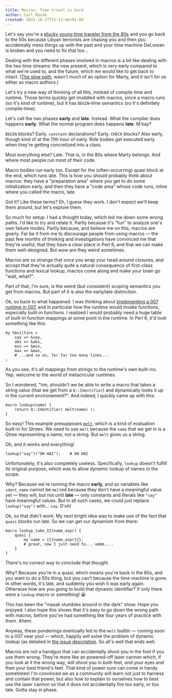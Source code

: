 ```yaml
---
title: Macros: Time travel is hard
author: Carl Mäsak
created: 2015-10-27T15:13:04+01:00
---
```

Let's say you're a [plucky young time traveler from the
80s](http://tvtropes.org/pmwiki/pmwiki.php/Film/BackToTheFuture) and you go
back to the 50s because Libyan terrorists are chasing you and then you
accidentally mess things up with the past and your time machine DeLorean
is broken and you need to fix that too...

Dealing with the different phases involved in macros is a bit like dealing
with the two time streams: the new present, which is very early compared
to what we're used to, and the future, which we would like to get back to
intact. ([The slow
path](http://tvtropes.org/pmwiki/pmwiki.php/Main/TheSlowPath), wasn't much
of an option for Marty, and it isn't for us either as macro authors.)

Let's try a new way of thinking of all this, instead of compile time and
runtime. Those terms quickly get muddled with macros, since a macro *runs*
(so it's kind of runtime), but it has `BEGIN`-time semantics (so it's
definitely compile-time).

Let's call the two phases **early** and **late**. Instead. What the compiler
does happens **early**. What the normal program does happens **late**. M'kay?

`BEGIN` blocks? Early. `constant` declarations? Early. `CHECK` blocks? Also
early, though kind of at the 11th hour of early. Role bodies get executed
early when they're getting concretized into a class.

Most everything else? Late. That is, in the 80s where Marty belongs. And
where most people run most of their code.

Macro bodies run early too. Except for the (often-occurring) quasi block at
the end, which runs late. This is how you should probably think about macros:
they have a "preparation area" where you get to do some initialization early,
and then they have a "code area" whose code runs, inline where you called
the macro, late.

Got it? Like these terms? Eh, I guess they work. I don't expect we'll keep
them around, but let's explore them.

So much for setup. I had a thought today, which led me down some wrong paths.
I'd like to try and relate it. Partly because it's "fun" to analyze one's
own failure modes. Partly because, and believe me on this, macros are gnarly.
Far be it from me to discourage people from using macros &mdash; the past
few months of thinking and investigations have convinced me that they're
useful, that they have a clear place in Perl 6, and that we can make them
well-designed. But *wow* are they weird sometimes.

Macros are so strange that once you wrap your head around closures, and accept
that they're actually quite a natural consequence of first-class functions and
lexical lookup, macros come along and make your brain go "wait, what?".

Part of that, I'm sure, is the weird (but consistent) scoping semantics you
get from macros. But part of it is also the early/late distinction.

Ok, so back to what happened. I was thinking about [implementing a 007 runtime
in 007](https://github.com/masak/007/issues/51), and in particular how the
runtime would invoke functions, especially built-in functions. I realized I
would probably need a huge table of built-in function mappings at some point
in the runtime. In Perl 6, it'd look something like this:

    my %builtins =
        say => &say,
        abs => &abs,
        min => &min,
        max => &max,
        # ...and so on, for far too many lines...
    ;

As you see, it's all mappings from strings to the runtime's own built-ins. Yep,
welcome to the world of metacircular runtimes.

So I wondered, "hm, shouldn't we be able to write a macro that takes a string
value (that we get from a `Q::Identifier`) and dynamically looks it up in the
current environement?". And indeed, I quickly came up with this:

    macro lookup(name) {
        return Q::Identifier( melt(name) );
    }

So easy! This example presupposes
[`melt`](https://github.com/masak/007/issues/61), which is a kind of evaluation
built-in for Qtrees. We need to use `melt` because the `name` that we get in is
a Qtree representing a name, not a string. But `melt` gives us a string.

Oh, and it works and everything!

    lookup("say")("OH HAI");    # OH HAI

Unfortunately, it's also completely useless. Specifically, `lookup` doesn't
fulfill its original purpose, which was to allow *dynamic* lookup of names in
the scope.

Why? Because we're running the macro **early**, and so variables like
`ident_name` cannot be `melt`ed because they don't have a meaningful value yet
&mdash; they will, but not until **late** &mdash; only constants and literals
like `"say"` have meaningful values. But in all such cases, we could just
replace `lookup("say")` with... `say`. D'oh!

Ok, so that didn't work. My next bright idea was to make use of the fact that
`quasi` blocks run late. So we can get our dynamism from there:

    macro lookup_take_II(name_expr) {
        quasi {
            my name = {{{name_expr}}};
            # great, now I just need to... ummm....
        }
    }

There's no correct way to conclude that thought.

Why? Because you're in a quasi, which means you're back in the 80s, and you
want to do a 50s thing, but you can't because the time machine is gone. In
other words, it's late, and suddenly you wish it was early again. Otherwise how
are you going to build that dynamic identifier? If only there were a `lookup`
macro or something! 😀

This has been the "masak stumbles around in the dark" show. Hope you enjoyed.
I also hope this shows that it's easy to go down the wrong path with macros,
before you've had something like four years of practice with them. Ahem.

Anyway, these ponderings eventually led to the `melt` builtin &mdash; coming
soon to a 007 near you! &mdash; which, happily *will* solve the problem of
dynamic lookup (as detailed in [the issue
description](https://github.com/masak/007/issues/61). So all's well that ends
well.

Macros are not a handgun that can accidentally shoot you in the foot if you
use them wrong. They're more like an powered-off laser cannon which, if you
look at it the wrong way, will shoot you in *both* feet, *and* your eyes and
then your best friend's feet. That kind of power sure can come in handy
sometimes! I'm convinced we as a community will learn not just to harness and
contain that power, but also how to explain to ourselves how to best use
the laser cannon so that it does not accidentally fire too early, or too late.
Gotta stay in phase.
